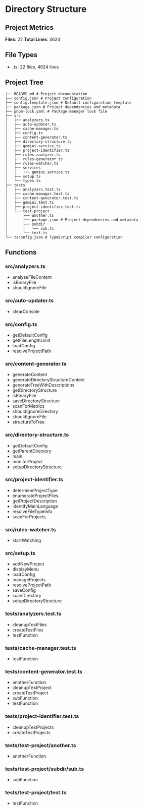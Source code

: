 # Directory Structure

## Project Metrics

**Files**: 22
**Total Lines**: 4624

## File Types

- .ts: 22 files, 4624 lines

## Project Tree

```
├── README.md # Project documentation
├── config.json # Project configuration
├── config.template.json # Default configuration template
├── package.json # Project dependencies and metadata
├── pnpm-lock.yaml # Package manager lock file
├── src
│   ├── analyzers.ts
│   ├── auto-updater.ts
│   ├── cache-manager.ts
│   ├── config.ts
│   ├── content-generator.ts
│   ├── directory-structure.ts
│   ├── gemini-service.ts
│   ├── project-identifier.ts
│   ├── rules-analyzer.ts
│   ├── rules-generator.ts
│   ├── rules-watcher.ts
│   ├── services
│   │   └── gemini.service.ts
│   ├── setup.ts
│   └── types.ts
├── tests
│   ├── analyzers.test.ts
│   ├── cache-manager.test.ts
│   ├── content-generator.test.ts
│   ├── gemini.test.ts
│   ├── project-identifier.test.ts
│   └── test-project
│       ├── another.ts
│       ├── package.json # Project dependencies and metadata
│       ├── subdir
│       │   └── sub.ts
│       └── test.ts
└── tsconfig.json # TypeScript compiler configuration
```


## Functions


### src/analyzers.ts

- analyzeFileContent
- isBinaryFile
- shouldIgnoreFile

### src/auto-updater.ts

- clearConsole

### src/config.ts

- getDefaultConfig
- getFileLengthLimit
- loadConfig
- resolveProjectPath

### src/content-generator.ts

- generateContent
- generateDirectoryStructureContent
- generateTreeWithDescriptions
- getDirectoryStructure
- isBinaryFile
- saveDirectoryStructure
- scanForMetrics
- shouldIgnoreDirectory
- shouldIgnoreFile
- structureToTree

### src/directory-structure.ts

- getDefaultConfig
- getParentDirectory
- main
- monitorProject
- setupDirectoryStructure

### src/project-identifier.ts

- determineProjectType
- enumerateProjectFiles
- getProjectDescription
- identifyMainLanguage
- resolveFileTypeInfo
- scanForProjects

### src/rules-watcher.ts

- startWatching

### src/setup.ts

- addNewProject
- displayMenu
- loadConfig
- manageProjects
- resolveProjectPath
- saveConfig
- scanDirectory
- setupDirectoryStructure

### tests/analyzers.test.ts

- cleanupTestFiles
- createTestFiles
- testFunction

### tests/cache-manager.test.ts

- testFunction

### tests/content-generator.test.ts

- anotherFunction
- cleanupTestProject
- createTestProject
- subFunction
- testFunction

### tests/project-identifier.test.ts

- cleanupTestProjects
- createTestProjects

### tests/test-project/another.ts

- anotherFunction

### tests/test-project/subdir/sub.ts

- subFunction

### tests/test-project/test.ts

- testFunction